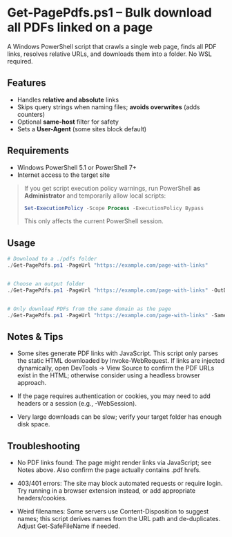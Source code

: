 # Get-PagePdfs.ps1 – Bulk download all PDFs linked on a page


A Windows PowerShell script that crawls a single web page, finds all PDF links, resolves relative URLs, and downloads them into a folder. No WSL required.


## Features
- Handles **relative and absolute** links
- Skips query strings when naming files; **avoids overwrites** (adds counters)
- Optional **same-host** filter for safety
- Sets a **User-Agent** (some sites block default)


## Requirements
- Windows PowerShell 5.1 or PowerShell 7+
- Internet access to the target site


> If you get script execution policy warnings, run PowerShell **as Administrator** and temporarily allow local scripts:
>
> ```powershell
> Set-ExecutionPolicy -Scope Process -ExecutionPolicy Bypass
> ```
>
> This only affects the current PowerShell session.


## Usage


```powershell
# Download to a ./pdfs folder
./Get-PagePdfs.ps1 -PageUrl "https://example.com/page-with-links"


# Choose an output folder
./Get-PagePdfs.ps1 -PageUrl "https://example.com/page-with-links" -OutDir "C:\Users\Kevin\Downloads\PDFs"


# Only download PDFs from the same domain as the page
./Get-PagePdfs.ps1 -PageUrl "https://example.com/page-with-links" -SameHostOnly
```

## Notes & Tips

- Some sites generate PDF links with JavaScript. This script only parses the static HTML downloaded by Invoke-WebRequest. If links are injected dynamically, open DevTools → View Source to confirm the PDF URLs exist in the HTML; otherwise consider using a headless browser approach.

- If the page requires authentication or cookies, you may need to add headers or a session (e.g., -WebSession).

- Very large downloads can be slow; verify your target folder has enough disk space.

## Troubleshooting

- No PDF links found: The page might render links via JavaScript; see Notes above. Also confirm the page actually contains .pdf hrefs.

- 403/401 errors: The site may block automated requests or require login. Try running in a browser extension instead, or add appropriate headers/cookies.

- Weird filenames: Some servers use Content-Disposition to suggest names; this script derives names from the URL path and de-duplicates. Adjust Get-SafeFileName if needed.
